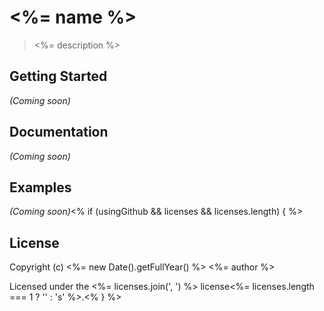 # <%= name %>

> <%= description %>

## Getting Started

_(Coming soon)_

## Documentation
_(Coming soon)_

## Examples
_(Coming soon)_<% if (usingGithub && licenses && licenses.length) { %>

## License

Copyright (c) <%= new Date().getFullYear() %> <%= author %> 

Licensed under the <%= licenses.join(', ') %> license<%= licenses.length === 1 ? '' : 's' %>.<% } %>
